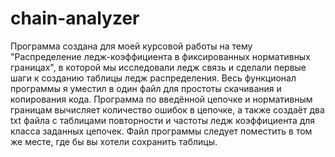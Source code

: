 # chain-analyzer

Программа создана для моей курсовой работы на тему "Распределение ледж-коэффициента в фиксированных нормативных границах", в которой мы исследовали ледж связь и сделали первые шаги к созданию таблицы ледж распределения.
Весь функционал программы я уместил в один файл для простоты скачивания и копирования кода.
Программа по введённой цепочке и нормативным границам вычисляет количество ошибок в цепочке, а также создаёт два txt файла c таблицами повторности и частоты ледж коэффициента для класса заданных цепочек. Файл программы следует поместить в том же месте, где бы вы хотели сохранить таблицы.
